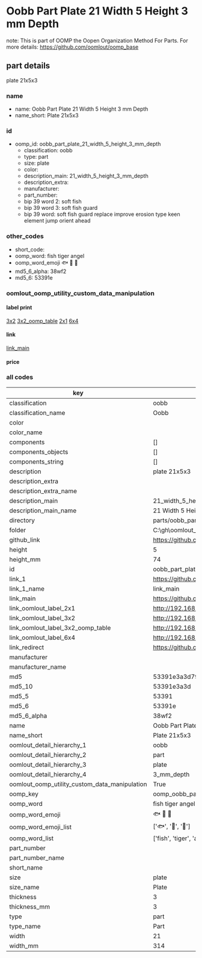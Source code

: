 # Oobb Part Plate 21 Width 5 Height 3 mm Depth  

note: This is part of OOMP the Oopen Organization Method For Parts. For more details: https://github.com/oomlout/oomp_base

##  part details
  



plate 21x5x3



### name
* name: Oobb Part Plate 21 Width 5 Height 3 mm Depth
* name_short: Plate 21x5x3 
### id
* oomp_id: oobb_part_plate_21_width_5_height_3_mm_depth
  * classification: oobb
  * type: part
  * size: plate
  * color: 
  * description_main: 21_width_5_height_3_mm_depth
  * description_extra: 
  * manufacturer: 
  * part_number: 
  * bip 39 word 2: soft fish
  * bip 39 word 3: soft fish guard
  * bip 39 word: soft fish guard replace improve erosion type keen element jump orient ahead

### other_codes
* short_code: 
* oomp_word: fish tiger angel
* oomp_word_emoji :fish: :tiger: :angel:
* md5_6_alpha: 38wf2
* md5_6: 53391e






### oomlout_oomp_utility_custom_data_manipulation
#### label print
[3x2](http://192.168.1.245:1112/?label=oomp%2038wf2)
[3x2_oomp_table](http://192.168.1.108:1112/?label=oomp%2038wf2)
[2x1](http://192.168.1.242:1112/?label=oomp%2038wf2)
[6x4](http://192.168.1.55:1112/?label=oomp%2038wf2)    

#### link

[link_main](https://github.com/oomlout/oomlout_oobb_version_4_generated_parts/tree/main/navigation_oomp/oobb/part/plate/21_width_5_height_3_mm_depth/part)                              

#### price







### all codes 
| key | value |  
| --- | --- |  
| classification | oobb |  
| classification_name | Oobb |  
| color |  |  
| color_name |  |  
| components | [] |  
| components_objects | [] |  
| components_string | [] |  
| description | plate 21x5x3 |  
| description_extra |  |  
| description_extra_name |  |  
| description_main | 21_width_5_height_3_mm_depth |  
| description_main_name | 21 Width 5 Height 3 mm Depth |  
| directory | parts/oobb_part_plate_21_width_5_height_3_mm_depth |  
| folder | C:\gh\oomlout_oobb_version_4_generated_parts\parts\oobb_part_plate_21_width_5_height_3_mm_depth |  
| github_link | https://github.com/oomlout/oomlout_oomp_part_src/tree/main/parts/oobb_part_plate_21_width_5_height_3_mm_depth |  
| height | 5 |  
| height_mm | 74 |  
| id | oobb_part_plate_21_width_5_height_3_mm_depth |  
| link_1 | https://github.com/oomlout/oomlout_oobb_version_4_generated_parts/tree/main/navigation_oomp/oobb/part/plate/21_width_5_height_3_mm_depth/part |  
| link_1_name | link_main |  
| link_main | https://github.com/oomlout/oomlout_oobb_version_4_generated_parts/tree/main/navigation_oomp/oobb/part/plate/21_width_5_height_3_mm_depth/part |  
| link_oomlout_label_2x1 | http://192.168.1.242:1112/?label=oomp%2038wf2 |  
| link_oomlout_label_3x2 | http://192.168.1.245:1112/?label=oomp%2038wf2 |  
| link_oomlout_label_3x2_oomp_table | http://192.168.1.108:1112/?label=oomp%2038wf2 |  
| link_oomlout_label_6x4 | http://192.168.1.55:1112/?label=oomp%2038wf2 |  
| link_redirect | https://github.com/oomlout/oomlout_oobb_version_4_generated_parts/tree/main/parts/oobb_plate_21_05_03 |  
| manufacturer |  |  
| manufacturer_name |  |  
| md5 | 53391e3a3d79bd7932b90b6cce95ee72 |  
| md5_10 | 53391e3a3d |  
| md5_5 | 53391 |  
| md5_6 | 53391e |  
| md5_6_alpha | 38wf2 |  
| name | Oobb Part Plate 21 Width 5 Height 3 mm Depth |  
| name_short | Plate 21x5x3  |  
| oomlout_detail_hierarchy_1 | oobb |  
| oomlout_detail_hierarchy_2 | part |  
| oomlout_detail_hierarchy_3 | plate |  
| oomlout_detail_hierarchy_4 | 3_mm_depth |  
| oomlout_oomp_utility_custom_data_manipulation | True |  
| oomp_key | oomp_oobb_part_plate_21_width_5_height_3_mm_depth |  
| oomp_word | fish tiger angel |  
| oomp_word_emoji | :fish: :tiger: :angel: |  
| oomp_word_emoji_list | [':fish:', ':tiger:', ':angel:'] |  
| oomp_word_list | ['fish', 'tiger', 'angel'] |  
| part_number |  |  
| part_number_name |  |  
| short_name |  |  
| size | plate |  
| size_name | Plate |  
| thickness | 3 |  
| thickness_mm | 3 |  
| type | part |  
| type_name | Part |  
| width | 21 |  
| width_mm | 314 |  
